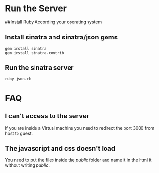 # Run the Server
##Install Ruby
According your operating system



## Install sinatra and sinatra/json gems
	gem install sinatra
	gem install sinatra-contrib

## Run the sinatra server
	ruby json.rb
# FAQ
## I can't access to the server
If you are inside a Virtual machine you need to redirect the port 3000 from host to guest.
## The javascript and css doesn't load
You need to put the files inside the *public* folder and name it in the html it without writing *public*.